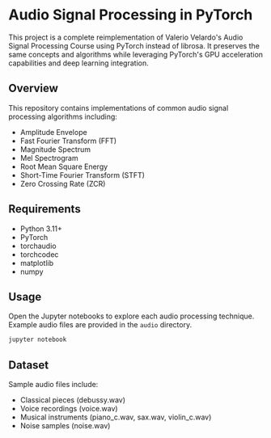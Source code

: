 # Audio Signal Processing in PyTorch

This project is a complete reimplementation of Valerio Velardo's Audio Signal Processing Course using PyTorch instead of librosa. It preserves the same concepts and algorithms while leveraging PyTorch's GPU acceleration capabilities and deep learning integration.

## Overview

This repository contains implementations of common audio signal processing algorithms including:

- Amplitude Envelope
- Fast Fourier Transform (FFT)
- Magnitude Spectrum
- Mel Spectrogram
- Root Mean Square Energy
- Short-Time Fourier Transform (STFT)
- Zero Crossing Rate (ZCR)

## Requirements

- Python 3.11+
- PyTorch
- torchaudio
- torchcodec
- matplotlib
- numpy

## Usage

Open the Jupyter notebooks to explore each audio processing technique. Example audio files are provided in the `audio` directory.

```bash
jupyter notebook
```

## Dataset

Sample audio files include:
- Classical pieces (debussy.wav)
- Voice recordings (voice.wav)
- Musical instruments (piano_c.wav, sax.wav, violin_c.wav)
- Noise samples (noise.wav)
